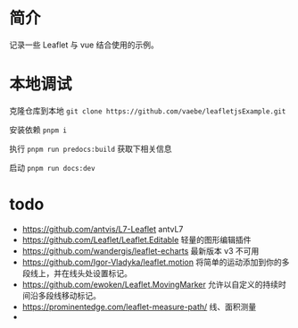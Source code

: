 # 简介
记录一些 Leaflet 与 vue 结合使用的示例。

# 本地调试
克隆仓库到本地 `git clone https://github.com/vaebe/leafletjsExample.git`

安装依赖 `pnpm i`

执行 `pnpm run predocs:build` 获取下相关信息

启动 `pnpm run docs:dev`


# todo
+ https://github.com/antvis/L7-Leaflet antvL7
+ https://github.com/Leaflet/Leaflet.Editable 轻量的图形编辑插件
+ https://github.com/wandergis/leaflet-echarts  最新版本 v3 不可用
+ https://github.com/Igor-Vladyka/leaflet.motion 将简单的运动添加到你的多段线上，并在线头处设置标记。
+ https://github.com/ewoken/Leaflet.MovingMarker 允许以自定义的持续时间沿多段线移动标记。
+ https://prominentedge.com/leaflet-measure-path/ 线、面积测量
+ 
